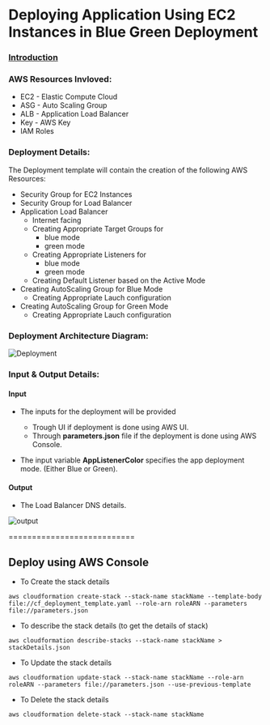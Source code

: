 # Deploying Application Using EC2 Instances in Blue Green Deployment

### [Introduction](https://github.com/sumanth979/AWS_BlueGreenDeployment/blob/master/README.md)

### AWS Resources Invloved:
  * EC2 - Elastic Compute Cloud
  * ASG - Auto Scaling Group
  * ALB - Application Load Balancer
  * Key - AWS Key
  * IAM Roles
  

### Deployment Details:
The Deployment template will contain the creation of the following AWS Resources:
  * Security Group for EC2 Instances
  * Security Group for Load Balancer
  * Application Load Balancer
    * Internet facing
    * Creating Appropriate Target Groups for 
      * blue mode
      * green mode
    * Creating Appropriate Listeners for 
      * blue mode
      * green mode
    * Creating Default Listener based on the Active Mode
  * Creating AutoScaling Group for Blue Mode
    * Creating Appropriate Lauch configuration
  * Creating AutoScaling Group for Green Mode
    * Creating Appropriate Lauch configuration

### Deployment Architecture Diagram:
<img src="https://github.com/sumanth979/AWS_BlueGreenDeployment/blob/master/Deploying_EC2_Instances/Architecture.png" alt="Deployment">

### Input & Output Details:
#### Input
* The inputs for the deployment will be provided 
  * Trough UI if deployment is done using AWS UI.
  * Through **parameters.json** file if the deployment is done using AWS Console.

* The input variable **AppListenerColor** specifies the app deployment mode. (Either Blue or Green).
#### Output
* The Load Balancer DNS details.
<img src="https://github.com/sumanth979/AWS_BlueGreenDeployment/blob/master/Deploying_EC2_Instances/output.png" alt="output">

===========================
## Deploy using AWS Console
* To Create the stack details
```
aws cloudformation create-stack --stack-name stackName --template-body file://cf_deployment_template.yaml --role-arn roleARN --parameters file://parameters.json
```
* To describe the stack details (to get the details of stack)
```
aws cloudformation describe-stacks --stack-name stackName > stackDetails.json
```
* To Update the stack details
```
aws cloudformation update-stack --stack-name stackName --role-arn roleARN --parameters file://parameters.json --use-previous-template
```
* To Delete the stack details
```
aws cloudformation delete-stack --stack-name stackName
```
